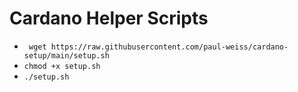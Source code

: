 # Cardano Helper Scripts

* ` wget https://raw.githubusercontent.com/paul-weiss/cardano-setup/main/setup.sh`
* `chmod +x setup.sh`
* `./setup.sh`
